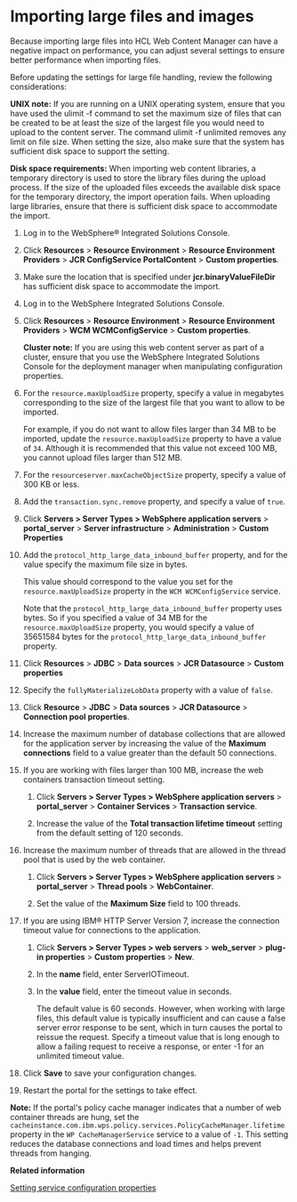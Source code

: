 # Importing large files and images

Because importing large files into HCL Web Content Manager can have a negative impact on performance, you can adjust several settings to ensure better performance when importing files.

Before updating the settings for large file handling, review the following considerations:

**UNIX note:** If you are running on a UNIX operating system, ensure that you have used the ulimit -f command to set the maximum size of files that can be created to be at least the size of the largest file you would need to upload to the content server. The command ulimit -f unlimited removes any limit on file size. When setting the size, also make sure that the system has sufficient disk space to support the setting.

**Disk space requirements:** When importing web content libraries, a temporary directory is used to store the library files during the upload process. If the size of the uploaded files exceeds the available disk space for the temporary directory, the import operation fails. When uploading large libraries, ensure that there is sufficient disk space to accommodate the import.

1.  Log in to the WebSphere® Integrated Solutions Console.
2.  Click **Resources** \> **Resource Environment** \> **Resource Environment Providers** \> **JCR ConfigService PortalContent** \> **Custom properties**.
3.  Make sure the location that is specified under **jcr.binaryValueFileDir** has sufficient disk space to accommodate the import.

1.  Log in to the WebSphere Integrated Solutions Console.

2.  Click **Resources** \> **Resource Environment** \> **Resource Environment Providers** \> **WCM WCMConfigService** \> **Custom properties**.

    **Cluster note:** If you are using this web content server as part of a cluster, ensure that you use the WebSphere Integrated Solutions Console for the deployment manager when manipulating configuration properties.

3.  For the `resource.maxUploadSize` property, specify a value in megabytes corresponding to the size of the largest file that you want to allow to be imported.

    For example, if you do not want to allow files larger than 34 MB to be imported, update the `resource.maxUploadSize` property to have a value of `34`. Although it is recommended that this value not exceed 100 MB, you cannot upload files larger than 512 MB.

4.  For the `resourceserver.maxCacheObjectSize` property, specify a value of 300 KB or less.

5.  Add the `transaction.sync.remove` property, and specify a value of `true`.

6.  Click **Servers \> Server Types \> WebSphere application servers** \> **portal\_server** \> **Server infrastructure** \> **Administration** \> **Custom Properties**

7.  Add the `protocol_http_large_data_inbound_buffer` property, and for the value specify the maximum file size in bytes.

    This value should correspond to the value you set for the `resource.maxUploadSize` property in the `WCM WCMConfigService` service.

    Note that the `protocol_http_large_data_inbound_buffer` property uses bytes. So if you specified a value of 34 MB for the `resource.maxUploadSize` property, you would specify a value of 35651584 bytes for the `protocol_http_large_data_inbound_buffer` property.

8.  Click **Resources** \> **JDBC** \> **Data sources** \> **JCR Datasource** \> **Custom properties**

9.  Specify the `fullyMaterializeLobData` property with a value of `false`.

10. Click **Resource** \> **JDBC** \> **Data sources** \> **JCR Datasource** \> **Connection pool properties**.

11. Increase the maximum number of database collections that are allowed for the application server by increasing the value of the **Maximum connections** field to a value greater than the default 50 connections.

12. If you are working with files larger than 100 MB, increase the web containers transaction timeout setting.

    1.  Click **Servers \> Server Types \> WebSphere application servers** \> **portal\_server** \> **Container Services** \> **Transaction service**.

    2.  Increase the value of the **Total transaction lifetime timeout** setting from the default setting of 120 seconds.

13. Increase the maximum number of threads that are allowed in the thread pool that is used by the web container.

    1.  Click **Servers \> Server Types \> WebSphere application servers** \> **portal\_server** \> **Thread pools** \> **WebContainer**.

    2.  Set the value of the **Maximum Size** field to 100 threads.

14. If you are using IBM® HTTP Server Version 7, increase the connection timeout value for connections to the application.

    1.  Click **Servers \> Server Types \> web servers** \> **web\_server** \> **plug-in properties** \> **Custom properties** \> **New**.

    2.  In the **name** field, enter ServerIOTimeout.

    3.  In the **value** field, enter the timeout value in seconds.

        The default value is 60 seconds. However, when working with large files, this default value is typically insufficient and can cause a false server error response to be sent, which in turn causes the portal to reissue the request. Specify a timeout value that is long enough to allow a failing request to receive a response, or enter -1 for an unlimited timeout value.

15. Click **Save** to save your configuration changes.

16. Restart the portal for the settings to take effect.


**Note:** If the portal's policy cache manager indicates that a number of web container threads are hung, set the `cacheinstance.com.ibm.wps.policy.services.PolicyCacheManager.lifetime` property in the `WP CacheManagerService` service to a value of `-1`. This setting reduces the database connections and load times and helps prevent threads from hanging.


**Related information**  


[Setting service configuration properties](../admin-system/adsetcfg.md)

